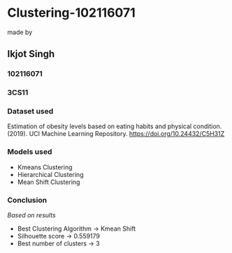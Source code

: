 # Clustering-102116071

made by
## Ikjot Singh
### 102116071
### 3CS11

### Dataset used
Estimation of obesity levels based on eating habits and physical condition. (2019). UCI Machine Learning Repository. https://doi.org/10.24432/C5H31Z

### Models used
- Kmeans Clustering
- Hierarchical Clustering
- Mean Shift Clustering

### Conclusion
*Based on results*
- Best Clustering Algorithm -> Kmean Shift
- Silhouette score -> 0.559179
- Best number of clusters -> 3
